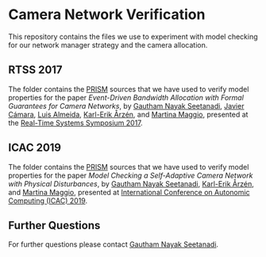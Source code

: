 # Camera Network Verification

This repository contains the files we use to experiment with model
checking for our network manager strategy and the camera allocation.

## RTSS 2017

The folder contains the [PRISM](http://www.prismmodelchecker.org/) sources that we have used to verify model properties for the paper _Event-Driven Bandwidth Allocation with Formal Guarantees for Camera Networks_, by [Gautham Nayak Seetanadi](http://www.control.lth.se/Staff/GauthamNayakSeetanadi.html), [Javier Cámara](http://javicamara.com/), [Luis Almeida](https://web.fe.up.pt/~lda/), [Karl-Erik Årzén](http://www.control.lth.se/Staff/KarlErikArzen.html), and [Martina Maggio](http://www.martinamaggio.com), presented at the
[Real-Time Systems Symposium 2017](http://2017.rtss.org/program/).

## ICAC 2019

The folder contains the [PRISM](http://www.prismmodelchecker.org/) sources that we have used to verify model properties for the paper _Model Checking a Self-Adaptive Camera Network with Physical Disturbances_, by [Gautham Nayak Seetanadi](http://www.control.lth.se/Staff/GauthamNayakSeetanadi.html), [Karl-Erik Årzén](http://www.control.lth.se/Staff/KarlErikArzen.html), and [Martina Maggio](http://www.martinamaggio.com), presented at
[International Conference on Autonomic Computing (ICAC) 2019](https://icac2019.cs.umu.se/).

## Further Questions

For further questions please contact [Gautham Nayak Seetanadi](mailto:gautham.nayak_seetanadi@control.lth.se).
